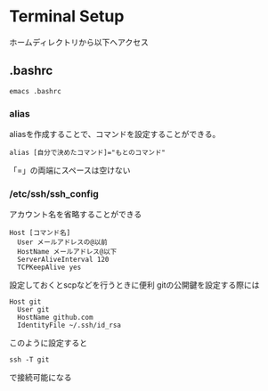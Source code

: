 # Terminal Setup
ホームディレクトリから以下へアクセス
## .bashrc
  ```
  emacs .bashrc 
  ```
### alias
aliasを作成することで、コマンドを設定することができる。
```
alias [自分で決めたコマンド]="もとのコマンド"
```
「=」の両端にスペースは空けない

### /etc/ssh/ssh_config
アカウント名を省略することができる
```
Host [コマンド名]
  User メールアドレスの@以前
  HostName メールアドレス@以下
  ServerAliveInterval 120
  TCPKeepAlive yes
```
設定しておくとscpなどを行うときに便利
gitの公開鍵を設定する際には
```
Host git
  User git
  HostName github.com
  IdentityFile ~/.ssh/id_rsa
```
このように設定すると
```
ssh -T git
```
で接続可能になる
